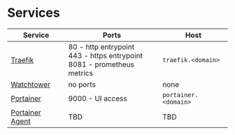 # Services

| Service | Ports | Host |
|---------|-------|------|
| [Traefik](traefik.md) | 80 - http entrypoint<br>443 - https entrypoint<br>8081 - prometheus metrics | `traefik.<domain>` |
| [Watchtower](watchtower.md) | no ports | none
| [Portainer](portainer.md) | 9000 - UI access | `portainer.<domain>` |
| [Portainer Agent](portainer-agent.md) | TBD | TBD |
